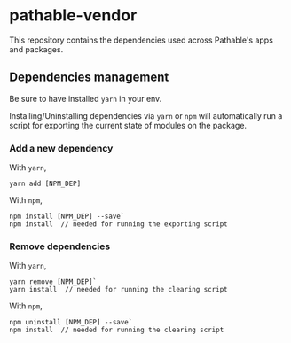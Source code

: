 # pathable-vendor
This repository contains the dependencies used across Pathable's apps and packages.

## Dependencies management
Be sure to have installed `yarn` in your env.

Installing/Uninstalling dependencies via `yarn` or `npm` will automatically run a script for exporting the current state of modules on the package.

### Add a new dependency
With `yarn`,

`yarn add [NPM_DEP]`

With `npm`,
```
npm install [NPM_DEP] --save`
npm install  // needed for running the exporting script
```

### Remove dependencies
With `yarn`,
```
yarn remove [NPM_DEP]`
yarn install  // needed for running the clearing script
```

With `npm`,
```
npm uninstall [NPM_DEP] --save`
npm install  // needed for running the clearing script
```
